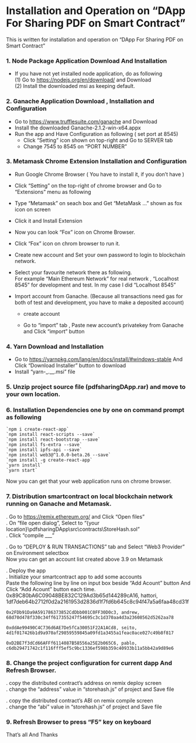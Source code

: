 # Installation and Operation on “DApp For Sharing PDF on Smart Contract”

This is written for installation and operation on “DApp For Sharing PDF on Smart Contract”
### 1.	Node Package Application Download And Installation
 - If you have not yet installed node application, do as following  
  (1)	Go to https://nodejs.org/en/download/ and Download  
  (2)	Install the downloaded msi as keeping default.

### 2.	Ganache Application Download , Installation and Configuration
  -	Go to https://www.trufflesuite.com/ganache and Download  
  -	Install the downloaded Ganache-2.1.2-win-x64.appx  
  -	Run the app and Have Configuration as following ( set port at 8545)  
    - Click “Setting” icon shown on top-right and Go to SERVER tab  
    - Change 7545 to 8545 on “PORT NUMBER”  

### 3.	Metamask Chrome Extension Installation and Configuration  
  -	Run Google Chrome Browser ( You have to install it, if you don’t have )  
  -	Click “Setting” on the top-right of chrome browser and Go to “Extensions” menu as following  
 
  -	Type “Metamask” on seach box and Get “MetaMask …” shown as fox icon on screen  
  -	Click it and Install Extension  
  -	Now you can look “Fox” icon on Chrome Browser.  
  -	Click “Fox” icon on chrom browser to run it.  
  -	Create new account and Set your own password to login to blockchain network.  
  -	Select your favourite network there as following.  
    For example “Main Ethereum Network” for real network , “Localhost 8545” for development and test. In my case I did “Localhost 8545”  
 

  -	Import account from Ganache. (Because all transactions need gas for both of test and development, you have to make a deposited account)
    - create account  
 



    - Go to “import” tab , Paste new account’s privatekey from Ganache and Click “import” button  











### 4.	Yarn Download and Installation
  -	Go to https://yarnpkg.com/lang/en/docs/install/#windows-stable And Click “Download Installer” button to download  
  -	Install “yarn-_.__.msi” file  

### 5.	Unzip project source file (pdfsharingDApp.rar) and move to your own location.
### 6.	Installation Dependencies one by one on command prompt as following
    `npm i create-react-app`  
    `npm install react-scripts --save`  
    `npm install react-bootstrap --save`  
    `npm install fs-extra --save`  
    `npm install ipfs-api --save`  
    `npm install web3@^1.0.0-beta.26 --save`  
    `npm install -g create-react-app`  
    `yarn install`  
    `yarn start`  

  Now you can get that your web application runs on chrome browser.

### 7.	Distribution smartcontract on local blockchain network running on Ganache and Metamask.
  . Go to https://remix.ethereum.org/ and Click “Open files”  
  . On “file open dialog”, Select to  “{your location}\pdfsharingDApp\src\contracts\StoreHash.sol”  
  . Click “compile ___”  
  
  . Go to “DEPLOY & RUN TRANSACTIONS” tab and Select “Web3 Provider” on Environment selectbox  
    Now you can get an account list created above 3.9 on Metamask  
 

  . Deploy the app  
  . Initialize your smartcontract app to add some accounts  
    Paste the following line by line on input box beside “Add Acount” button And Click “Add Acount” button each time.  
    0x89C80bA6C09048BE832C129Ad3b65d144289cA16, hattori, 1df7deb64b2712f0d2a2161953d2836d1f7fd6b645c8c94f47a5a6faa48cd31f  

    0x2FDb91Da9A591786373852CdDbb001C0FF30D0c3, andrew, 68d70d478f330c34ff617355247f54695c3c1d370aa4d3a23608562d5262aa78  

    0xddAe99490C4C736d6AE7De5fCa30051F22A1ACd8, seito, 4d1f017426b1d9a970af29859559845a09fd1a3455a1feac0ace027c49b8f817  

    0xD2BE7f3dCd66AFFf6114087B58556a25E2b065C6, pablo, c6db29471742c1f116fff5ef5c9bc1336ef598b359c40933b11a5bb42a9d89e6  

 

### 8.	Change the project configuration for current dapp And Refresh Browser.
  . copy the distributed contract’s address on remix deploy screen  
  . change the “address” value  in  “storehash.js” of project and Save file  
 

  . copy the distributed contract’s ABI on remix compile screen  
  . change the “abi” value  in  “storehash.js” of project and Save file  

 

### 9.	Refresh Browser to press “F5” key on keyboard

That’s all And Thanks 

